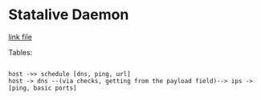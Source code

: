 # Statalive Daemon

[link file](/README.md)


Tables:
```

host ->> schedule [dns, ping, url]
host -> dns --(via checks, getting from the payload field)--> ips -> [ping, basic ports]

```

